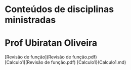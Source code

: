 # Conteúdos de disciplinas ministradas
# Prof Ubiratan Oliveira
[Revisão de função](Revisão de função.pdf)  
[Calculo1](Revisão de função.pdf)
[Calculo1}(Calculo1.md)
